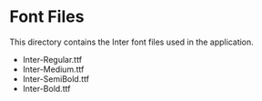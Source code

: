
# Font Files

This directory contains the Inter font files used in the application.

- Inter-Regular.ttf
- Inter-Medium.ttf
- Inter-SemiBold.ttf
- Inter-Bold.ttf